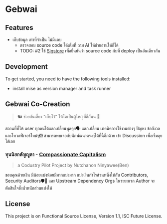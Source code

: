 # Gebwai


## Features

- เก็บข้อมูล เท่าที่จำเป็น ไม่มีแอบ
    - ตรวจสอบ source code ได้เต็มที่ ถาม AI ให้ช่วยอ่านให้ก็ได้ 
    - TODO: #2 ใช้ [Sigstore](https://www.sigstore.dev/) เพื่อยืนยันว่า source code กับที่ deploy เป็นอันเดียวกัน

## Development

To get started, you need to have the following tools installed:

- install mise as version manager and task runner

## Gebwai Co-Creation
>  🐿 ช่วยกันเลี้ยง "เก็บไว้" ให้โตเป็นผู้ใหญ่ที่ดีกันน 🤗

สถานที่ที่ให้ user ทุกคนได้แลกเปลี่ยนพูดคุย🗣 แลกเปลี่ยน เทคนิคการใช้งานต่างๆ ปัญหา ข้อกังวล และโหวดฟีเจอร์ใหม่ๆ❎ สามารถพบเจอกับนักพัฒนาตรงๆได้ที่นี้อีกด้วย เข้า Discussion เพื่อเริ่มคุยได้เลย

### ทุนนิยกตัญญูตา - [Compassionate Capitalism](https://www.perplexity.ai/search/could-you-advice-tjFxIvpvS8GAJSPaiihBvg)
> a Codustry Pilot Project by Nutchanon Ninyawee(Ben)

ขอบคุณด้วยเงิน มีน้อยแบ่งน้อยมีมากแบ่งมาก แบ่งเงินกำไรส่วนหนึ่งให้กับ Contributors, Security Auditors🛡🔐 และ Upstream Dependency Orgs ในระยะแรก Author จะตัดสินใจชั่งน้ำหนักส่วนแบ่งให้



## License

This project is on Functional Source License, Version 1.1, ISC Future License.



